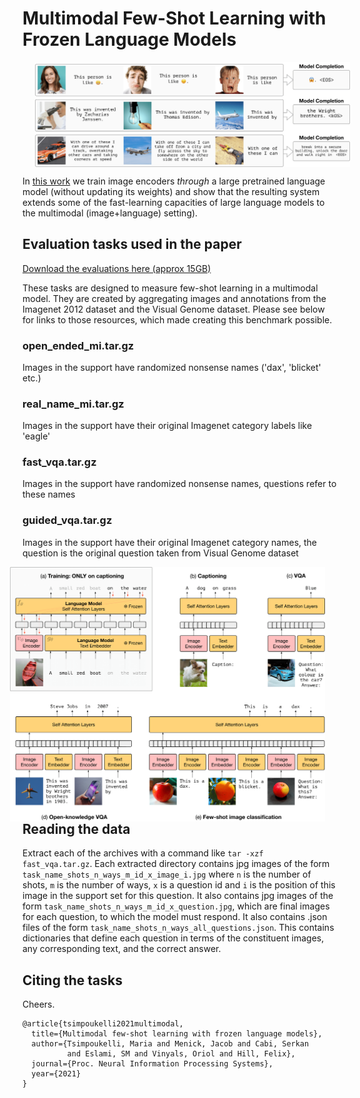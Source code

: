 
# Multimodal Few-Shot Learning with Frozen Language Models

<img align="center" src="headline-1.png" width="800" hspace="20">

In [this work](https://arxiv.org/abs/2106.13884) we train image encoders *through* a large pretrained language model (without updating its weights) and show that the resulting system extends some of the fast-learning capacities of large language models to the multimodal (image+language) setting).

## Evaluation tasks used in the paper

[Download the evaluations here (approx 15GB)](https://pantheon.corp.google.com/storage/browser/dm-few-shot-learning-benchmarks)

These tasks are designed to measure few-shot learning in a multimodal model.
They are created by aggregating images and annotations from the Imagenet 2012
dataset and the Visual Genome dataset. Please see below for links to those
resources, which made creating this benchmark possible.

### open_ended_mi.tar.gz

Images in the support have randomized nonsense names ('dax', 'blicket' etc.)

### real_name_mi.tar.gz

Images in the support have their original Imagenet category labels like 'eagle'

### fast_vqa.tar.gz

Images in the support have randomized nonsense names, questions refer to these
names

### guided_vqa.tar.gz

Images in the support have their original Imagenet category names, the question
is the original question taken from Visual Genome dataset

<img align="right" src="method-1.png" width="600" hspace="20">

<br/>

## Reading the data

Extract each of the archives with a command like `tar -xzf fast_vqa.tar.gz`.
Each extracted directory contains jpg images of the form
`task_name_shots_n_ways_m_id_x_image_i.jpg` where `n` is the number of shots,
`m` is the number of ways, `x` is a question id and `i` is the position of this
image in the support set for this question. It also contains jpg images of the
form `task_name_shots_n_ways_m_id_x_question.jpg`, which are final images for
each question, to which the model must respond. It also contains .json files of
the form `task_name_shots_n_ways_all_questions.json`. This contains dictionaries
that define each question in terms of the constituent images, any corresponding
text, and the correct answer.

## Citing the tasks

Cheers. 

```
@article{tsimpoukelli2021multimodal,
  title={Multimodal few-shot learning with frozen language models},
  author={Tsimpoukelli, Maria and Menick, Jacob and Cabi, Serkan
          and Eslami, SM and Vinyals, Oriol and Hill, Felix},
  journal={Proc. Neural Information Processing Systems},
  year={2021}
}
```
